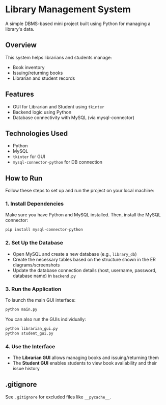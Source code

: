 # Library Management System 
A simple DBMS-based mini project built using Python for managing a library's data.

## Overview
This system helps librarians and students manage:
- Book inventory
- Issuing/returning books
- Librarian and student records

## Features
- GUI for Librarian and Student using `tkinter`
- Backend logic using Python
- Database connectivity with MySQL (via mysql-connector)

## Technologies Used
- Python
- MySQL
- `tkinter` for GUI
- `mysql-connector-python` for DB connection

## How to Run 

Follow these steps to set up and run the project on your local machine:
### 1. Install Dependencies
Make sure you have Python and MySQL installed. Then, install the MySQL connector:
```bash
pip install mysql-connector-python
```
### 2. Set Up the Database
- Open MySQL and create a new database (e.g., `library_db`)
- Create the necessary tables based on the structure shown in the ER diagrams/screenshots
- Update the database connection details (host, username, password, database name) in `backend.py`
### 3. Run the Application
To launch the main GUI interface:
```bash
python main.py
```
You can also run the GUIs individually:
```bash
python librarian_gui.py
python student_gui.py
```
### 4. Use the Interface
- The **Librarian GUI** allows managing books and issuing/returning them
- The **Student GUI** enables students to view book availability and their issue history

## .gitignore
See `.gitignore` for excluded files like `__pycache__`.
